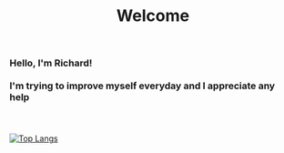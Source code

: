 <header>
  <h1> Welcome </h1>
</header>

<div> 
  <h3> Hello, I'm Richard! <br><br> I'm trying to improve myself everyday and I appreciate any help<h3>
  
  <ol>
    <il></il>
    <il></il>
    <il></il>
    <il></il>
    <il></il>
  </ol>
    
</div>
  
<br>

[![Top Langs](https://github-readme-stats.vercel.app/api/top-langs/?username=kyori-kyo&layout=compact)](https://github.com/anuraghazra/github-readme-stats)
